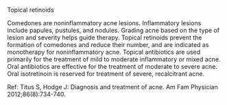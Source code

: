 Topical retinoids

Comedones are noninflammatory acne lesions. Inflammatory lesions include papules, pustules, and nodules. Grading acne based on the type of lesion and severity helps guide therapy. Topical retinoids prevent the formation of comedones and reduce their number, and are indicated as monotherapy for noninflammatory acne. Topical antibiotics are used primarily for the treatment of mild to moderate inflammatory or mixed acne. Oral antibiotics are effective for the treatment of moderate to severe acne. Oral isotretinoin is reserved for treatment of severe, recalcitrant acne.

Ref: Titus S, Hodge J: Diagnosis and treatment of acne. Am Fam Physician 2012;86(8):734-740.
